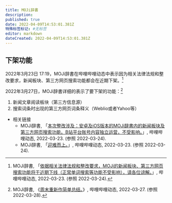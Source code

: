 ```yaml
---
title: MOJi辞書
description:
published: true
date: 2022-04-09T14:53:01.381Z
特殊标签标记: #无标签
editor: markdown
dateCreated: 2022-04-09T14:53:01.381Z
---
```


## 下架功能

2022年3月23日 17:19，MOJi辞書在哔哩哔哩动态中表示因为相关法律法规和整改要求，新闻板块、第三方网页搜索功能都会在近期下架。[^DLNGT]

[^DLNGT]: MOJi辞書, 「[依据相关法律法规和整改要求，MOJi的新闻板块、第三方网页搜索功能将于近期下线（正常单词搜索等功能不受影响），请各位谅解。](http://archiveiya74codqgiixo33q62qlrqtkgmcitqx5u2oeqnmn5bpcbiyd.onion/DLNGT "https://t.bilibili.com/640760840927051780")」, 哔哩哔哩动态, 2022-03-23. (参照 2022-03-24).

2022年3月27日，MOJi辞書详细的表示了要下架的功能：[^OJNRZ]

[^OJNRZ]: MOJi辞書, 《[周末重新作简单总结。](https://archive.ph/OJNRZ "https://t.bilibili.com/642259904747274245")》, 哔哩哔哩动态, 2022-03-27. (参照 2022-03-28).

1.  新闻文章阅读板块（第三方信息源）
2.  搜索词条时出现的第三方网页词条释义（Weblio或者Yahoo等）

+   相关链接
    +   MOJi辞書, 「[本次整改涉及：安卓及iOS版本的MOJi辞書内的新闻板块及第三方网页搜索功能。B站平台账号内容独立运营，不受影响。](http://archiveiya74codqgiixo33q62qlrqtkgmcitqx5u2oeqnmn5bpcbiyd.onion/oROsP "https://t.bilibili.com/640771969176829975")」, 哔哩哔哩动态, 2022-03-23. (参照 2022-03-24).
    +   MOJi辞書, 「[迎难而上。](http://archiveiya74codqgiixo33q62qlrqtkgmcitqx5u2oeqnmn5bpcbiyd.onion/lJPqK "https://t.bilibili.com/640845718052929553")」, 哔哩哔哩动态, 2022-03-23. (参照 2022-03-24).
